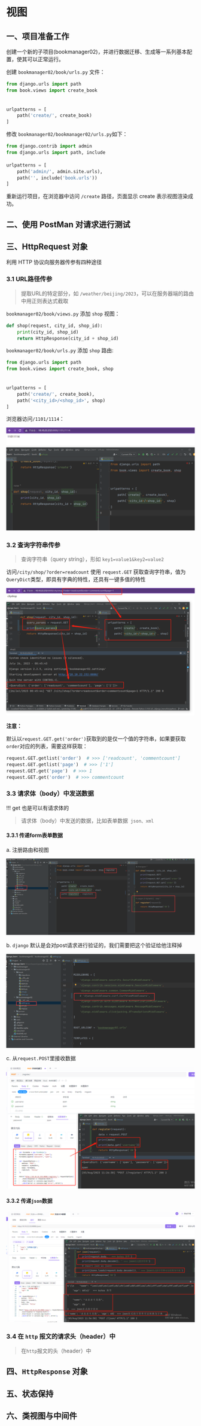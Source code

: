 # 视图

## 一、项目准备工作

创建一个新的子项目(bookmanager02)，并进行数据迁移、生成等一系列基本配置，使其可以正常运行。

创建 `bookmanager02/book/urls.py` 文件：

```python
from django.urls import path
from book.views import create_book


urlpatterns = [
    path('create/', create_book)
]

```

修改 `bookmanager02/bookmanager02/urls.py`如下：

```python
from django.contrib import admin
from django.urls import path, include

urlpatterns = [
    path('admin/', admin.site.urls),
    path('', include('book.urls'))
]
```

重新运行项目，在浏览器中访问 `/create` 路径，页面显示 create 表示视图渲染成功。



## 二、使用 PostMan 对请求进行测试

## 三、HttpRequest 对象

利用 HTTP 协议向服务器传参有四种途径

### 3.1 URL路径传参

> 提取URL的特定部分，如 `/weather/beijing/2023`，可以在服务器端的路由中用正则表达式截取

`bookmanager02/book/views.py` 添加 `shop` 视图：

```python
def shop(request, city_id, shop_id):
    print(city_id, shop_id)
    return HttpResponse(city_id + shop_id)
```

`bookmanager02/book/urls.py` 添加 `shop` 路由:

```python
from django.urls import path
from book.views import create_book, shop


urlpatterns = [
    path('create/', create_book),
    path('<city_id>/<shop_id>', shop)
]

```

浏览器访问`/1101/1114`：

<img src="../static/0028.jpg" alt="0028" style="zoom:100%;" />

### 3.2 查询字符串传参

> 查询字符串（query string），形如 `key1=value1&key2=value2`

访问`/city/shop/?order=readcount` 使用 `request.GET` 获取查询字符串，值为`QueryDict`类型，即具有字典的特性，还具有一键多值的特性

![0029.png](../static/0029.png)

**注意：**

默认以`request.GET.get('order')`获取到的是仅一个值的字符串，如果要获取`order`对应的列表，需要这样获取：

```python
request.GET.getlist('order')  # >>> ['readcount', 'commentcount']
request.GET.getlist('page')  # >>> ['1']
request.GET.get('page')  # >>> 1
request.GET.get('order')  # >>> commentcount
```



### 3.3 请求体（body）中发送数据

!!! get 也是可以有请求体的

> 请求体（body）中发送的数据，比如表单数据` json、xml`

#### 3.3.1 传递form表单数据

a. 注册路由和视图

![0030.png](../static/0030.png)

b. `django` 默认是会对post请求进行验证的，我们需要把这个验证给他注释掉

![0031.png](../static/0031.png)

c. 从`request.POST`里接收数据

![0032.png](../static/0032.png)

#### 3.3.2 传递`json`数据

![0033.png](../static/0033.png)

### 3.4 在 `http` 报文的请求头（header）中

> 在`http`报文的头（header）中

## 四、`HttpResponse` 对象

## 五、状态保持

## 六、类视图与中间件